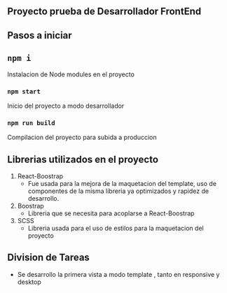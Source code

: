 ## Proyecto prueba de Desarrollador FrontEnd

## Pasos a iniciar

## `npm i`

Instalacion de Node modules en el proyecto

### `npm start`

Inicio del proyecto a modo desarrollador

### `npm run build`

Compilacion del proyecto para subida a produccion


## Librerias utilizados en el proyecto

1. React-Boostrap 
    - Fue usada para la mejora de la maquetacion del template, uso de componentes de la misma libreria ya optimizados y rapidez de desarrollo.
2. Boostrap
    - Libreria que se necesita para acoplarse a React-Boostrap
3. SCSS
    - Libreria usada para el uso de estilos para la maquetacion del proyecto 


## Division de Tareas

- Se desarrollo la primera vista a modo template , tanto en responsive y desktop

